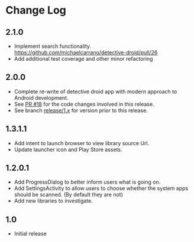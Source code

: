 Change Log
==========
## 2.1.0
* Implement search functionality. https://github.com/michaelcarrano/detective-droid/pull/26
* Add additional test coverage and other minor refactoring


## 2.0.0
* Complete re-write of detective droid app with modern approach to Android development.
* See [PR #18](https://github.com/michaelcarrano/detective-droid/pull/18) for the code changes involved in this release.
* See branch [release/1.x](https://github.com/michaelcarrano/detective-droid/tree/release/1.x) for version prior to this release.


## 1.3.1.1
* Add intent to launch browser to view library source Url.
* Update launcher icon and Play Store assets.


## 1.2.0.1
* Add ProgressDialog to better inform users what is going on.
* Add SettingsActivity to allow users to choose whether the system apps should be scanned. (By default they are not)
* Add new libraries to investigate.


## 1.0
- Initial release
